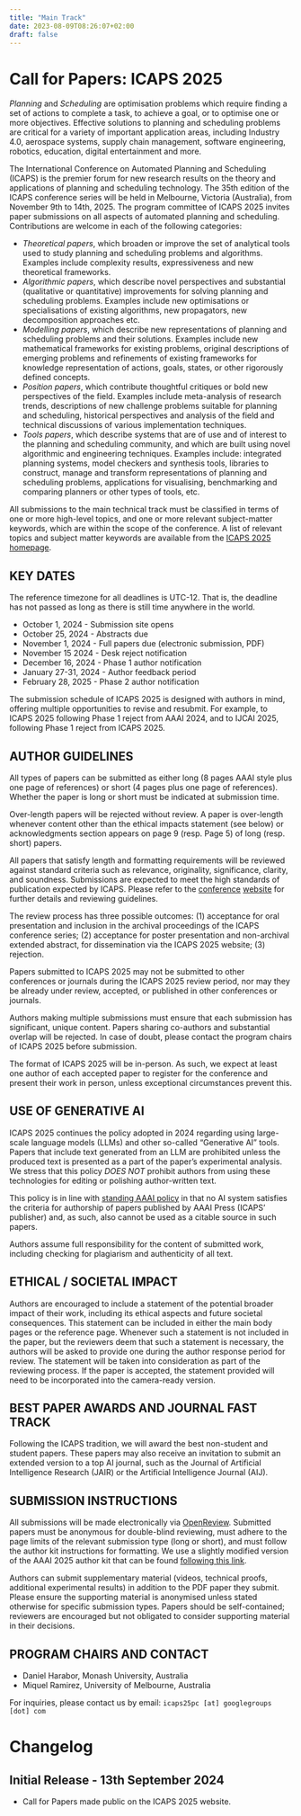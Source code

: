 ```yaml
---
title: "Main Track"
date: 2023-08-09T08:26:07+02:00
draft: false
---
```


# Call for Papers: ICAPS 2025

*Planning* and *Scheduling* are optimisation problems which require finding a set of actions to complete a task, to achieve 
a goal, or to optimise one or more objectives. Effective solutions to planning and scheduling problems are critical for a 
variety of important application areas, including Industry 4.0, aerospace systems, supply chain management, software 
engineering, robotics, education, digital entertainment and more.

The International Conference on Automated Planning and Scheduling (ICAPS) is the premier forum for new research results 
on the theory and applications of planning and scheduling technology. The 35th edition of the ICAPS conference series 
will be held in Melbourne, Victoria (Australia), from November 9th to 14th, 2025.
The program committee of ICAPS 2025 invites paper submissions on all aspects of automated planning and scheduling. 
Contributions are welcome in each of the following categories:

- *Theoretical papers*, which broaden or improve the set of analytical tools used to study planning and scheduling 
problems and algorithms. Examples include complexity results, expressiveness and new theoretical frameworks.
- *Algorithmic papers*, which describe novel perspectives and substantial (qualitative or quantitative) improvements 
for solving planning and scheduling problems. Examples include new optimisations or specialisations of existing algorithms, 
new propagators, new decomposition approaches etc.
- *Modelling papers*, which describe new representations of planning and scheduling problems and their solutions. Examples 
include new mathematical frameworks for existing problems, original descriptions of emerging problems and refinements of 
existing frameworks for knowledge representation of actions, goals, states, or other rigorously defined concepts. 
- *Position papers*, which contribute thoughtful critiques or bold new perspectives of the field. Examples include 
meta-analysis of research trends, descriptions of new challenge problems suitable for planning and scheduling, 
historical perspectives and analysis of the field and technical discussions of various implementation techniques.
- *Tools papers*, which describe systems that are of use and of interest to the planning and scheduling community, and 
which are built using novel algorithmic and engineering techniques. Examples include: integrated planning systems, model 
checkers and synthesis tools, libraries to construct, manage and transform representations of planning and scheduling 
problems, applications for visualising, benchmarking and comparing planners or other types of tools, etc.


All submissions to the main technical track must be classified in terms of one or more high-level topics, and one or 
more relevant subject-matter keywords,  which are within the scope of the conference. A list of relevant topics and 
subject matter keywords are available from 
the [ICAPS 2025 homepage](https://icaps25.icaps-conference.org/organization/paper_classification_system).


## KEY DATES

The reference timezone for all deadlines is UTC-12. That is, the deadline has not passed as long as there is still time 
anywhere in the world.

- October 1, 2024 - Submission site opens
- October 25, 2024 - Abstracts due
- November 1, 2024 - Full papers due (electronic submission, PDF)
- November 15 2024 - Desk reject notification
- December 16, 2024 - Phase 1 author notification
- January 27-31, 2024 - Author feedback period
- February 28, 2025 - Phase 2 author notification

The submission schedule of ICAPS 2025 is designed with authors in mind, offering multiple opportunities to revise and 
resubmit. For example, to ICAPS 2025 following Phase 1 reject from AAAI 2024, and to IJCAI 2025, following Phase 1 
reject from ICAPS 2025.


## AUTHOR GUIDELINES

All types of papers can be submitted as either long (8 pages AAAI style plus one page of references) or short (4 pages 
plus one page of references). Whether the paper is long or short must be indicated at submission time.

Over-length papers will be rejected without review. A paper is over-length whenever content other than the ethical 
impacts statement (see below) or acknowledgments section appears on page 9 (resp. Page 5) of long (resp. short) papers.

All papers that satisfy length and formatting requirements will be reviewed against standard criteria such as relevance, 
originality, significance, clarity, and soundness. Submissions are expected to meet the high standards of publication 
expected by ICAPS. Please refer to the 
[conference](https://icaps25.icaps-conference.org/organization/roles_and_guidelines)
[website](https://icaps25.icaps-conference.org/organization/conditions_for_acceptance) 
for further details and reviewing guidelines. 

The review process has three possible outcomes: (1) acceptance for oral presentation and inclusion in the archival 
proceedings of the ICAPS conference series; (2) acceptance for poster presentation and non-archival extended abstract, 
for dissemination via the ICAPS 2025 website; (3) rejection.

Papers submitted to ICAPS 2025 may not be submitted to other conferences or journals during the ICAPS 2025 review period, 
nor may they be already under review, accepted, or published in other conferences or journals. 

Authors making multiple submissions must ensure that each submission has significant, unique content. Papers sharing 
co-authors and substantial overlap will be rejected. In case of doubt, please contact the program chairs of ICAPS 2025 
before submission.

The format of ICAPS 2025 will be in-person. As such, we expect at least one author of each accepted paper to register 
for the conference and present their work in person, unless exceptional circumstances prevent this.

## USE OF GENERATIVE AI

ICAPS 2025 continues the policy adopted in 2024 regarding using large-scale language models (LLMs) and other so-called 
“Generative AI” tools. Papers that include text generated from an LLM are prohibited unless the produced text is 
presented as a part of the paper’s experimental analysis. We stress that this policy *DOES NOT* prohibit authors from 
using these technologies for editing or polishing author-written text.

This policy is in line with 
[standing AAAI policy](https://aaai.org/conference/aaai/aaai-25/policies-for-aaai-25-authors) 
in that no AI system satisfies the criteria for authorship of papers 
published by AAAI Press (ICAPS’ publisher) and, as such, also cannot be used as a citable source in such papers. 

Authors assume full responsibility for the content of submitted work, including checking for plagiarism and authenticity 
of all text. 

## ETHICAL / SOCIETAL IMPACT

Authors are encouraged to include a statement of the potential broader impact of their work, including its ethical 
aspects and future societal consequences. This statement can be included in either the main body pages or the reference 
page. Whenever such a statement is not included in the paper, but the reviewers deem that such a statement is necessary, 
the authors will be asked to provide one during the author response period for review. The statement will be taken into 
consideration as part of the reviewing process. If the paper is accepted, the statement provided will need to be 
incorporated into the camera-ready version.

## BEST PAPER AWARDS AND JOURNAL FAST TRACK

Following the ICAPS tradition, we will award the best non-student and student papers. These papers may also receive an 
invitation to submit an extended version to a top AI journal, such as the Journal of Artificial Intelligence Research 
(JAIR) or the Artificial Intelligence Journal (AIJ).


## SUBMISSION INSTRUCTIONS

All submissions will be made electronically via 
[OpenReview](https://openreview.net/group?id=icaps-conference.org/ICAPS/2025/Conference).
Submitted papers must be anonymous for double-blind reviewing, must adhere to the page limits of the relevant submission 
type (long or short), and must follow the author kit instructions for formatting. We use a slightly modified version of 
the AAAI 2025 author kit that can be found 
[following this link](https://icaps25.icaps-conference.org/files/icaps2025-author-kit.zip).

Authors can submit supplementary material (videos, technical proofs, additional experimental results) in addition to the 
PDF paper they submit. Please ensure the supporting material is anonymised unless stated otherwise for specific submission 
types. Papers should be self-contained; reviewers are encouraged but not obligated to consider supporting material in 
their decisions.

## PROGRAM CHAIRS AND CONTACT

- Daniel Harabor, Monash University, Australia
- Miquel Ramirez, University of Melbourne, Australia

For inquiries, please contact us by email: `icaps25pc [at] googlegroups [dot] com`

# Changelog

## Initial Release - 13th September 2024

 - Call for Papers made public on the ICAPS 2025 website.

